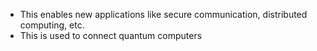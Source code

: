 - This enables new applications like secure communication, distributed computing, etc. 
- This is used to connect quantum computers